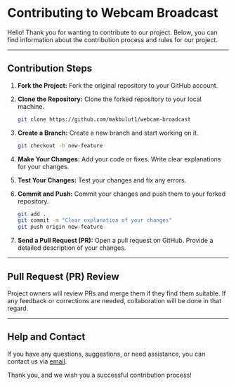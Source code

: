 # Contributing to Webcam Broadcast

Hello! Thank you for wanting to contribute to our project. Below, you can find information about the contribution process and rules for our project.

---

## Contribution Steps

1. **Fork the Project:**
   Fork the original repository to your GitHub account.

2. **Clone the Repository:**
   Clone the forked repository to your local machine.

   ```bash
   git clone https://github.com/makbulut1/webcam-broadcast
   ```

3. **Create a Branch:**
   Create a new branch and start working on it.

   ```bash
   git checkout -b new-feature
   ```

4. **Make Your Changes:**
   Add your code or fixes. Write clear explanations for your changes.

5. **Test Your Changes:**
   Test your changes and fix any errors.

6. **Commit and Push:**
   Commit your changes and push them to your forked repository.

   ```bash
   git add .
   git commit -m "Clear explanation of your changes"
   git push origin new-feature
   ```

7. **Send a Pull Request (PR):**
   Open a pull request on GitHub. Provide a detailed description of your changes.

---

## Pull Request (PR) Review

Project owners will review PRs and merge them if they find them suitable. If any feedback or corrections are needed, collaboration will be done in that regard.

---

## Help and Contact

If you have any questions, suggestions, or need assistance, you can contact us via [email](mailto:mehmeterenakbulut@outlook.com).

Thank you, and we wish you a successful contribution process!